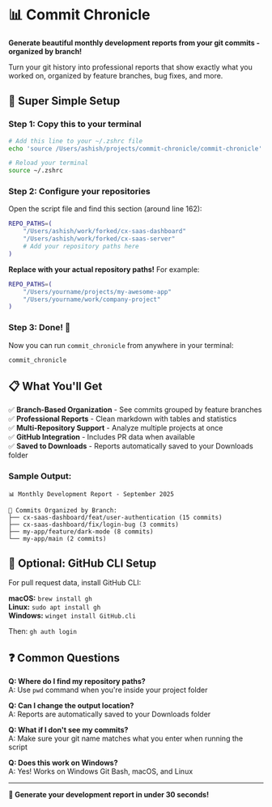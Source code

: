 # 📊 Commit Chronicle

**Generate beautiful monthly development reports from your git commits - organized by branch!**

Turn your git history into professional reports that show exactly what you worked on, organized by feature branches, bug fixes, and more.

## 🚀 Super Simple Setup

### Step 1: Copy this to your terminal

```bash
# Add this line to your ~/.zshrc file
echo 'source /Users/ashish/projects/commit-chronicle/commit-chronicle' >> ~/.zshrc

# Reload your terminal
source ~/.zshrc
```

### Step 2: Configure your repositories

Open the script file and find this section (around line 162):

```bash
REPO_PATHS=(
    "/Users/ashish/work/forked/cx-saas-dashboard"
    "/Users/ashish/work/forked/cx-saas-server"
    # Add your repository paths here
)
```

**Replace with your actual repository paths!** For example:
```bash
REPO_PATHS=(
    "/Users/yourname/projects/my-awesome-app"
    "/Users/yourname/work/company-project"
)
```

### Step 3: Done! 🎉

Now you can run `commit_chronicle` from anywhere in your terminal:

```bash
commit_chronicle
```

## 📋 What You'll Get

✅ **Branch-Based Organization** - See commits grouped by feature branches  
✅ **Professional Reports** - Clean markdown with tables and statistics  
✅ **Multi-Repository Support** - Analyze multiple projects at once  
✅ **GitHub Integration** - Includes PR data when available  
✅ **Saved to Downloads** - Reports automatically saved to your Downloads folder


### Sample Output:
```
📊 Monthly Development Report - September 2025

🌿 Commits Organized by Branch:
├── cx-saas-dashboard/feat/user-authentication (15 commits)
├── cx-saas-dashboard/fix/login-bug (3 commits)
├── my-app/feature/dark-mode (8 commits)
└── my-app/main (2 commits)
```

## 🔧 Optional: GitHub CLI Setup

For pull request data, install GitHub CLI:

**macOS:** `brew install gh`  
**Linux:** `sudo apt install gh`  
**Windows:** `winget install GitHub.cli`

Then: `gh auth login`

## ❓ Common Questions

**Q: Where do I find my repository paths?**  
A: Use `pwd` command when you're inside your project folder

**Q: Can I change the output location?**  
A: Reports are automatically saved to your Downloads folder

**Q: What if I don't see my commits?**  
A: Make sure your git name matches what you enter when running the script

**Q: Does this work on Windows?**  
A: Yes! Works on Windows Git Bash, macOS, and Linux

---

**🎯 Generate your development report in under 30 seconds!**